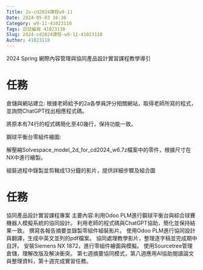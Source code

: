 ```yaml
---
Title: 2a-cd2024課程w9-11
Date: 2024-05-03 16:36
Category: w9-11-41023110
Tags: 日誌編寫 41023110
Slug: 2024-cd2024課程-w9-11-41023110
Author: 41023110
---
```


2024 Spring 網際內容管理與協同產品設計實習課程教學導引

<!-- PELICAN_END_SUMMARY -->

# 任務
倉儲與網站建立:
根據老師給予的2a各學員評分相關網站，取得老師所寫的程式，並詢問ChatGPT找出相應程式碼。

將原本有74行的程式碼簡化至40幾行，保持功能一致。

鋼球平衡台零組件繪圖:

解壓縮Solvespace_model_2d_for_cd2024_w6.7z檔案中的零件，根據尺寸在NX中進行繪製。

組裝過程中錄製並剪輯成13分鐘的影片，提供詳細步驟及組合圖
# 任務
協同產品設計實習課程專案
主要內容:利用Odoo PLM進行鋼球平衡台與綜合球賽機器人模擬系統的協同設計。
利用老師的程式碼與ChatGPT協助，簡化並保持結果一致。
撰寫各報告摘要並錄製零組件組裝影片。
使用Odoo PLM進行協同設計與翻譯，生成中英文並列的pdf檔案。
協同處理教學影片，整理逐字稿並完成期中自評。
安裝Siemens NX 1872，進行零組件繪圖與模擬。
使用Sourcetree管理倉儲，理解改版及解決衝突。
第七週摘要協同模式，第八週應用AI協助閱讀論文與整理資料，第十週完成實習任務。